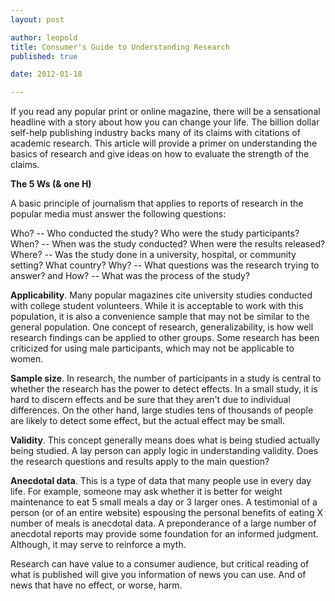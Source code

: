 ```yaml
--- 
layout: post

author: leopold
title: Consumer's Guide to Understanding Research
published: true

date: 2012-01-18 

---
```

If you read any popular print or online magazine, there will be a sensational headline with a story about how you can change your life. The billion dollar self-help publishing industry backs many of its claims with citations of academic research. This article will provide a primer on understanding the basics of research and give ideas on how to evaluate the strength of the claims.

<strong>The 5 Ws (&amp; one H)</strong>

A basic principle of journalism that applies to reports of research in the popular media must answer the following questions:

Who? -- Who conducted the study? Who were the study participants?
When? -- When was the study conducted? When were the results released?
Where? -- Was the study done in a university, hospital, or community setting? What country?
Why? -- What questions was the research trying to answer?
and How? -- What was the process of the study? 
&nbsp;

<strong>Applicability</strong>. Many popular magazines cite university studies conducted with college student volunteers. While it is acceptable to work with this population, it is also a convenience sample that may not be similar to the general population. One concept of research, generalizability, is how well research findings can be applied to other groups. Some research has been criticized for using male participants, which may not be applicable to women.

<strong>Sample size</strong>. In research, the number of participants in a study is central to whether the research has the power to detect effects. In a small study, it is hard to discern effects and be sure that they aren't due to individual differences. On the other hand, large studies tens of thousands of people are likely to detect some effect, but the actual effect may be small. 

<strong>Validity</strong>. This concept generally means does what is being studied actually being studied. A lay person can apply logic in understanding validity. Does the research questions and results apply to the main question? 

<strong>Anecdotal data</strong>. This is a type of data that many people use in every day life. For example, someone may ask whether it is better for weight maintenance to eat 5 small meals a day or 3 larger ones. A testimonial of a person (or of an entire website) espousing the personal benefits of eating X number of meals is anecdotal data. A preponderance of a large number of anecdotal reports may provide some foundation for an informed judgment. Although, it may serve to reinforce a myth. 

Research can have value to a consumer audience, but critical reading of what is published will give you information of news you can use. And of news that have no effect, or worse, harm. 


